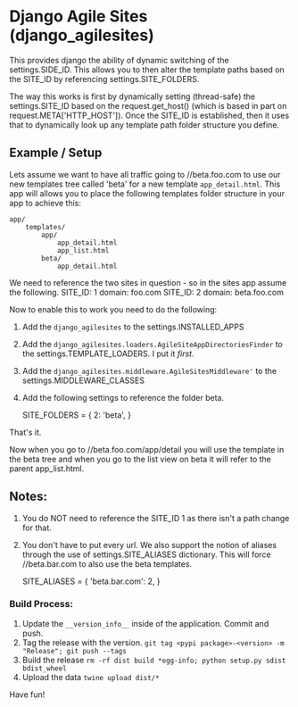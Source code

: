 Django Agile Sites (django_agilesites)
==================

This provides django the ability of dynamic switching of the settings.SIDE_ID.  This allows
you to then alter the template paths based on the SITE_ID by referencing settings.SITE_FOLDERS.

The way this works is first by dynamically setting (thread-safe) the settings.SITE_ID based on
the request.get_host() (which is based in part on request.META['HTTP_HOST']).  Once the SITE_ID
is established, then it uses that to dynamically look up any template path folder structure you 
define.


Example / Setup
---

Lets assume we want to have all traffic going to //beta.foo.com to use our new templates tree 
called 'beta' for a new template `app_detail.html`.  This app will allows you to place the 
following templates folder structure in your app to achieve this:

    app/
        templates/
            app/
                app_detail.html
                app_list.html
            beta/
                app_detail.html
                

We need to reference the two sites in question - so in the sites app assume the following.
    SITE_ID: 1  domain: foo.com
    SITE_ID: 2  domain: beta.foo.com
    
Now to enable this to work you need to do the following:

1.  Add the `django_agilesites` to the settings.INSTALLED_APPS
2.  Add the `django_agilesites.loaders.AgileSiteAppDirectoriesFinder` 
to the settings.TEMPLATE_LOADERS.  I put it _first_.
3.  Add the `django_agilesites.middleware.AgileSitesMiddleware'` to the 
settings.MIDDLEWARE_CLASSES
4.  Add the following settings to reference the folder beta.


    SITE_FOLDERS = {
        2: 'beta',
    }


That's it.  

Now when you go to //beta.foo.com/app/detail you will use the template in the beta tree and when 
you go to the list view on beta it will refer to the parent app_list.html.


Notes:
---


1.  You do NOT need to reference the SITE_ID 1 as there isn't a path change for that.
2.  You don't have to put every url.  We also support the notion of aliases through the use of
settings.SITE_ALIASES dictionary.  This will force //beta.bar.com to also use the beta templates.


    SITE_ALIASES = {
        'beta.bar.com': 2,
    }


### Build Process:
1.  Update the `__version_info__` inside of the application. Commit and push.
2.  Tag the release with the version. `git tag <pypi package>-<version> -m "Release"; git push --tags`
3.  Build the release `rm -rf dist build *egg-info; python setup.py sdist bdist_wheel`
4.  Upload the data `twine upload dist/*`

Have fun!
